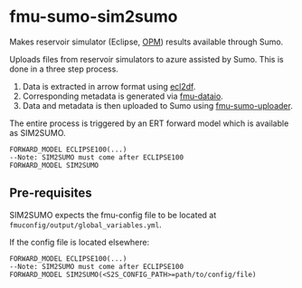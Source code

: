 # fmu-sumo-sim2sumo
Makes reservoir simulator (Eclipse, [OPM](https://opm-project.org/)) results available through Sumo.

Uploads files from reservoir simulators to azure assisted by Sumo. This is done in a three step process.

1. Data is extracted in arrow format using [ecl2df](https://github.com/equinor/ecl2df).
2. Corresponding metadata is generated via [fmu-dataio](https://github.com/equinor/fmu-dataio).
3. Data and metadata is then uploaded to Sumo using [fmu-sumo-uploader](https://github.com/equinor/fmu-sumo-uploader).

The entire process is triggered by an ERT forward model which is available as SIM2SUMO.
```
FORWARD_MODEL ECLIPSE100(...)
--Note: SIM2SUMO must come after ECLIPSE100
FORWARD_MODEL SIM2SUMO
```

## Pre-requisites
SIM2SUMO expects the fmu-config file to be located at `fmuconfig/output/global_variables.yml`.

If the config file is located elsewhere:
```
FORWARD_MODEL ECLIPSE100(...)
--Note: SIM2SUMO must come after ECLIPSE100
FORWARD_MODEL SIM2SUMO(<S2S_CONFIG_PATH>=path/to/config/file)
```
